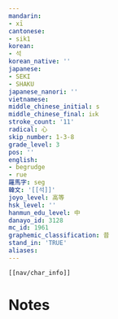 ```yaml
---
mandarin:
- xī
cantonese:
- sik1
korean:
- 석
korean_native: ''
japanese:
- SEKI
- SHAKU
japanese_nanori: ''
vietnamese:
middle_chinese_initial: s
middle_chinese_final: iᴇk
stroke_count: '11'
radical: 心
skip_number: 1-3-8
grade_level: 3
pos: ''
english:
- begrudge
- rue
羅馬字: seg
韓文: '[[석]]'
joyo_level: 高等
hsk_level: ''
hanmun_edu_level: 中
danayo_id: 3128
mc_id: 1961
graphemic_classification: 昔
stand_in: 'TRUE'
aliases:
---
```

```meta-bind-embed
[[nav/char_info]]
```

# Notes
